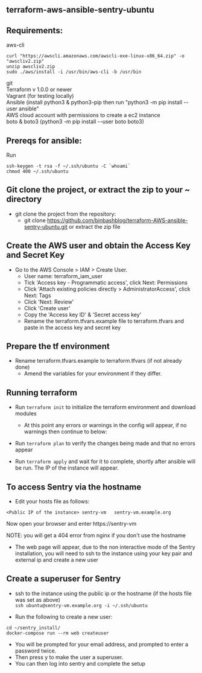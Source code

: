 ## terraform-aws-ansible-sentry-ubuntu

## Requirements:

aws-cli
```
curl "https://awscli.amazonaws.com/awscli-exe-linux-x86_64.zip" -o "awscliv2.zip"
unzip awscliv2.zip
sudo ./aws/install -i /usr/bin/aws-cli -b /usr/bin
```

git\
Terraform v 1.0.0 or newer\
Vagrant (for testing locally)\
Ansible (install python3 & python3-pip then run "python3 -m pip install --user ansible"\
AWS cloud account with permissions to create a ec2 instance\
boto & boto3 (python3 -m pip install --user boto boto3)

## Prereqs for ansible:
Run  
```
ssh-keygen -t rsa -f ~/.ssh/ubuntu -C `whoami`   
chmod 400 ~/.ssh/ubuntu
```

## Git clone the project, or extract the zip to your ~ directory 

* git clone the project from the repository: 
     * git clone https://github.com/binbashblog/terraform-AWS-ansible-sentry-ubuntu.git or extract the zip file
	 
## Create the AWS user and obtain the Access Key and Secret Key

* Go to the AWS Console > IAM > Create User.
    * User name: terraform_iam_user
    * Tick 'Access key - Programmatic access', click Next: Permissions
    * Click 'Attach existing policies directly > AdministratorAccess', click Next: Tags
    * Click 'Next: Review'
    * Click 'Create user'
    * Copy the 'Access key ID' & 'Secret access key'
    * Rename the terraform.tfvars.example file to terraform.tfvars and paste in the access key and secret key


## Prepare the tf environment
* Rename terraform.tfvars.example to terraform.tfvars (if not already done)
    * Amend the variables for your environment if they differ.

## Running terraform
* Run ```terraform init``` to initialize the terraform environment and download modules
    * At this point any errors or warnings in the config will appear, if no warnings then continue to below:

* Run ```terraform plan``` to verify the changes being made and that no errors appear

* Run ```terraform apply``` and wait for it to complete, shortly after ansible will be run.
The IP of the instance will appear.

## To access Sentry via the hostname
* Edit your hosts file as follows:   
```   
<Public IP of the instance>	sentry-vm	sentry-vm.example.org
```   

Now open your browser and enter https://sentry-vm

NOTE: you will get a 404 error from nginx if you don't use the hostname

* The web page will appear, due to the non interactive mode of the Sentry installation, you will need to ssh to the instance using your key pair and external ip and create a new user

## Create a superuser for Sentry
* ssh to the instance using the public ip or the hostname (if the hosts file was set as above)    
```ssh ubuntu@sentry-vm.example.org -i ~/.ssh/ubuntu```

* Run the following to create a new user:

```
cd ~/sentry_install/
docker-compose run --rm web createuser
```   

* You will be prompted for your email address, and prompted to enter a password twice. 
* Then press y to make the user a superuser.
* You can then log into sentry and complete the setup
